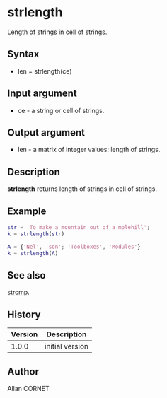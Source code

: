 

# strlength

Length of strings in cell of strings.

## Syntax

- len = strlength(ce)

## Input argument

 - ce - a string or cell of strings.

## Output argument

 - len - a matrix of integer values: length of strings.

## Description

<b>strlength</b> returns length of strings in cell of strings.

## Example

```matlab
str = 'To make a mountain out of a molehill';
k = strlength(str)

A = {'Nel', 'son'; 'Toolboxes', 'Modules'}
k = strlength(A)
```

## See also

[strcmp](strcmp.md).
## History

|Version|Description|
|------|------|
|1.0.0|initial version|


## Author

Allan CORNET



